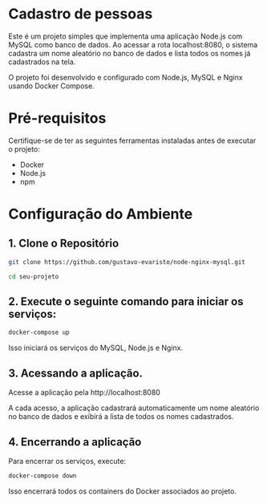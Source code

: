 # Cadastro de pessoas

Este é um projeto simples que implementa uma aplicação Node.js com MySQL como banco de dados. Ao acessar a rota localhost:8080, o sistema cadastra um nome aleatório no banco de dados e lista todos os nomes já cadastrados na tela.

O projeto foi desenvolvido e configurado com Node.js, MySQL e Nginx usando Docker Compose.

# Pré-requisitos

Certifique-se de ter as seguintes ferramentas instaladas antes de executar o projeto:

- Docker
- Node.js
- npm

# Configuração do Ambiente

## 1. Clone o Repositório

```bash
git clone https://github.com/gustavo-evaristo/node-nginx-mysql.git

cd seu-projeto
```

## 2. Execute o seguinte comando para iniciar os serviços:

```bash
docker-compose up
```

Isso iniciará os serviços do MySQL, Node.js e Nginx.

## 3. Acessando a aplicação.

Acesse a aplicação pela http://localhost:8080

A cada acesso, a aplicação cadastrará automaticamente um nome aleatório no banco de dados e exibirá a lista de todos os nomes cadastrados.

## 4. Encerrando a aplicação

Para encerrar os serviços, execute:

```bash
docker-compose down
```

Isso encerrará todos os containers do Docker associados ao projeto.
